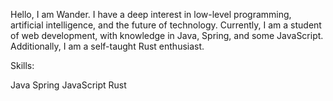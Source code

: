 Hello, I am Wander.
I have a deep interest in low-level programming, artificial intelligence, and the future of technology. Currently, I am a student of web development, with knowledge in Java, Spring, and some JavaScript. Additionally, I am a self-taught Rust enthusiast.

Skills:

Java
Spring
JavaScript
Rust 

